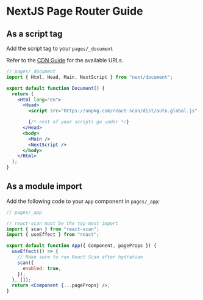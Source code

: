 # NextJS Page Router Guide

## As a script tag

Add the script tag to your `pages/_document`

Refer to the [CDN Guide](https://github.com/aidenybai/react-scan/blob/main/docs/installation/cdn.md) for the available URLs.

```jsx
// pages/_document
import { Html, Head, Main, NextScript } from "next/document";

export default function Document() {
  return (
    <Html lang="en">
      <Head>
        <script src="https://unpkg.com/react-scan/dist/auto.global.js" />

        {/* rest of your scripts go under */}
      </Head>
      <body>
        <Main />
        <NextScript />
      </body>
    </Html>
  );
}
```

## As a module import

Add the following code to your `App` component in `pages/_app`:

```jsx
// pages/_app

// react-scan must be the top-most import
import { scan } from "react-scan";
import { useEffect } from "react";

export default function App({ Component, pageProps }) {
  useEffect(() => {
    // Make sure to run React Scan after hydration
    scan({
      enabled: true,
    });
  }, []);
  return <Component {...pageProps} />;
}
```
